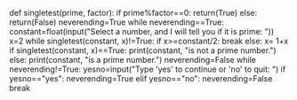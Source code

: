 def singletest(prime, factor):
    if prime%factor==0:
        return(True)
    else:
        return(False)
neverending=True
while neverending==True:
    constant=float(input("Select a number, and I will tell you if it is prime: "))
    x=2
    while singletest(constant, x)!=True:
        if x>=constant/2:
            break
        else:
            x= 1+x
    if singletest(constant, x)==True:
        print(constant, "is not a prime number.")
    else:
        print(constant, "is a prime number.")
    neverending=False
    while neverending!=True:
        yesno=input("Type 'yes' to continue or 'no' to quit: ")
        if yesno=="yes":
            neverending=True
        elif yesno=="no":
            neverending=False
            break

